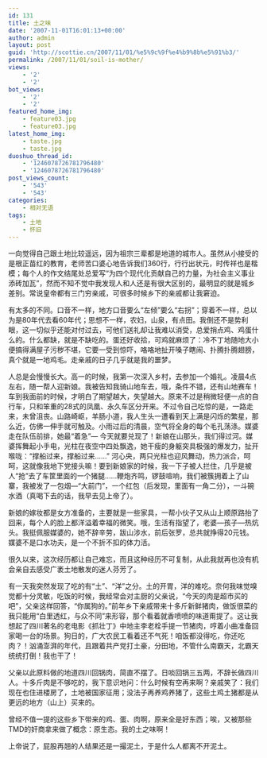 ```yaml
---
id: 131
title: 土之味
date: '2007-11-01T16:01:13+00:00'
author: admin
layout: post
guid: 'http://scottie.cn/2007/11/01/%e5%9c%9f%e4%b9%8b%e5%91%b3/'
permalink: /2007/11/01/soil-is-mother/
views:
    - '2'
    - '2'
bot_views:
    - '2'
    - '2'
featured_home_img:
    - feature03.jpg
    - feature03.jpg
latest_home_img:
    - taste.jpg
    - taste.jpg
duoshuo_thread_id:
    - '1246078726781796480'
    - '1246078726781796480'
post_views_count:
    - '543'
    - '543'
categories:
    - 相对无语
tags:
    - 土地
    - 怀旧
---
```


 一向觉得自己跟土地比较遥远，因为祖宗三辈都是地道的城市人。虽然从小接受的是根正苗红的教育，老师苦口婆心地告诉我们360行，行行出状元，时传祥也是楷模；每个人的作文结尾处总爱写“为四个现代化贡献自己的力量，为社会主义事业添砖加瓦”，然而不知不觉中我发现人和人还是有很大区别的，最明显的就是城乡差别。常说皇帝都有三门穷亲戚，可很多时候乡下的亲戚都让我窘迫。

有太多的不同。口音不一样，地方口音要么“左倾”要么“右拐”；穿着不一样，总以为是80年代去看60年代；思想不一样，农妇，山泉，有点田。我倒还不是势利眼，这一切似乎还能对付过去，可他们送礼却让我难以消受，总爱捎点鸡、鸡蛋什么的。什么都缺，就是不缺吃的。蛋还好收拾，可鸡就麻烦了：冷不丁地随地大小便搞得满屋子污秽不堪，它要一受到惊吓，咯咯地扯开嗓子瞎闹、扑腾扑腾翅膀，真个就是一地鸡毛。走亲戚的日子几乎就是我的噩梦。

人总是会慢慢长大。高一的时候，我第一次深入乡村，去参加一个婚礼。凌晨4点左右，随一帮人迎新娘。我被告知我骑山地车去，哦，条件不错，还有山地赛车！车到我面前的时候，才明白了期望越大，失望越大。原来不过是稍微轻便一点的自行车，只和笨重的28式的凤凰、永久车区分开来。不过令自己吃惊的是，一路走来，未曾沮丧。山路崎岖，羊肠小道，我人生头一遭看到天上满是闪烁的繁星，那么近，仿佛一伸手就可触及。小雨过后的清晨，空气将全身的每个毛孔荡涤。媒婆走在队伍前排，她最“着急”— 今天就要兑现了！新娘在山那头，我们得过河。媒婆挥舞起小手电，光柱在夜空中四处飘逸，她干瘦的身躯突具极强的爆发力，扯开喉咙：“撑船过来，撑船过来......” 河心央，两只光柱也迎风舞动，热力派合，呵呵，这就像我地下党接头嘛！要到新娘家的时候，我一下子被人拦住，几乎是被人“抢”去了车筐里面的一个猪腿......鞭炮齐鸣，锣鼓喧响，我们被簇拥着上了山寨，我被发了一包烟—“大前门”，一个红包（后发现，里面有一角二分），一斗碗水酒（真喝下去的话，我早去见上帝了）。

新娘的嫁妆都是女方准备的，主要就是一些家具，一帮小伙子又从山上顺原路抬了回来，每个人的脸上都洋溢着幸福的微笑。哦，生活有指望了，老婆—孩子—热炕头。我挺佩服媒婆的，她不辞辛劳，跋山涉水，前后张罗，总共就挣得20元钱。媒婆不是口水功夫，是一个不折不扣的体力活。

很久以来，这次经历都让自己难忘，而且这种经历不可复制，从此我就再也没有机会亲自去感受广袤土地散发的迷人芬芳了。

有一天我突然发现了吃的有“土”、“洋”之分。土的开胃，洋的难吃。奈何我味觉嗅觉都十分灵敏，吃饭的时候，我经常会对主厨的父亲说，“今天的肉是超市买的吧”，父亲这样回答，“你属狗的。”前年乡下亲戚带来十多斤新鲜猪肉，做饭很菜的我只能用“白里透红，与众不同”来形容，那个看着就香喷喷的味道甭提了。这让我想起了四川著名的老电影《抓壮丁》中地主李老栓手提一节猪肉，哼着小曲准备回家喝一台的场景。狗日的，广大农民工看着还不气死！咱饭都没得吃，你还吃肉？！汹涌澎湃的年代，且跟着共产党打土豪，分田地，不管什么南霸天，北霸天统统打倒！我也干了！

父亲以此原料做的地道四川回锅肉，简直不摆了。日啖回锅三五两，不辞长做四川人。十多斤肉是不够吃的，我下意识地问：什么时候有空再来啊？亲戚笑了：我们现在也住进楼房了，土地被国家征用；没法子再养鸡养猪了，这些土鸡土猪都是从更远的地方（山上）买来的。

曾经不值一提的这些乡下带来的鸡、蛋、肉啊，原来全是好东西；唉，又被那些TMD的奸商拿来做了概念：原生态。我的土之味啊！

上帝说了，屁股再翘的人结果还是一撮泥土，于是什么人都离不开泥土。